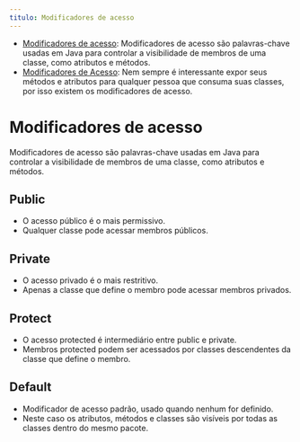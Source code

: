 ```yaml
---
titulo: Modificadores de acesso
---
```

- [Modificadores de acesso](https://www.dio.me/articles/modificadores-de-acesso): Modificadores de acesso são palavras-chave usadas em Java para controlar a visibilidade de membros de uma classe, como atributos e métodos.
- [Modificadores de Acesso](https://medium.com/trainingcenter/modificadores-de-acesso-3f87133611c8): Nem sempre é interessante expor seus métodos e atributos para qualquer pessoa que consuma suas classes, por isso existem os modificadores de acesso.

# Modificadores de acesso

Modificadores de acesso são palavras-chave usadas em Java para controlar a visibilidade de membros de uma classe, como atributos e métodos. 

## Public

- O acesso público é o mais permissivo. 
- Qualquer classe pode acessar membros públicos.

## Private

- O acesso privado é o mais restritivo.
- Apenas a classe que define o membro pode acessar membros privados.

## Protect

- O acesso protected é intermediário entre public e private.
- Membros protected podem ser acessados por classes descendentes da classe que define o membro.

## Default

- Modificador de acesso padrão, usado quando nenhum for definido.
- Neste caso os atributos, métodos e classes são visíveis por todas as classes dentro do mesmo pacote.
